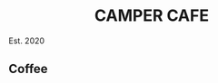 <!DOCTYPE html>
<html lang="en">
  <head>
    <meta charset="utf-8" />
    <title>Cafe Menu</title>
</head>
  <body>
    <main>
      <h1>CAMPER CAFE</h1>
      <p>Est. 2020</p>
      <section>
        <h2>Coffee</h2>
      </section>
    </main>
    <style>
      h1 {text-align: center
      }
    </style>
